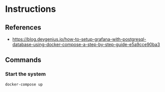 # Instructions
## References
- https://blog.devgenius.io/how-to-setup-grafana-with-postgresql-database-using-docker-compose-a-step-by-step-guide-e5a9cce90ba3

## Commands
### Start the system

```bash
docker-compose up
```

